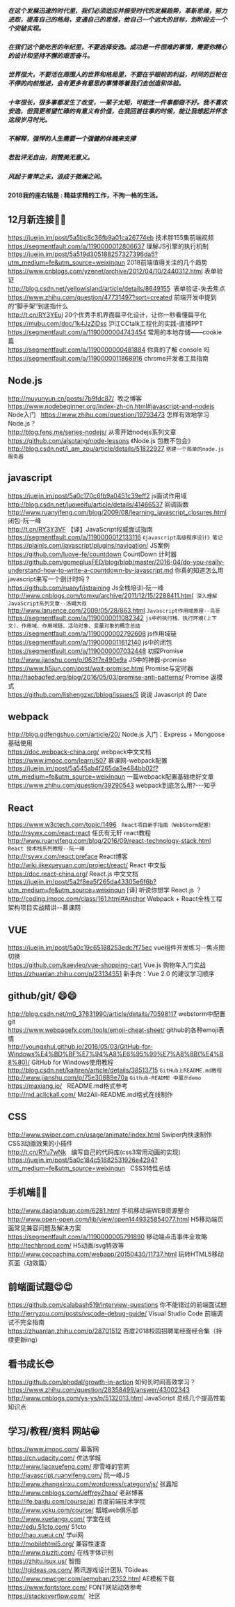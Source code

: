 ##### 在这个发展迅速的时代里，我们必须适应并接受时代的发展趋势，革新思维，努力进取，提高自己的格局，变通自己的思维，给自己一个远大的目标，划阶段去一个个突破实现。   

##### 在我们这个能吃苦的年纪里，不要选择安逸。成功是一件很难的事情，需要你精心的设计和坚持不懈的艰苦奋斗。    

##### 世界很大，不要活在周围人的世界和格局里，不要在乎眼前的利益，时间的巨轮在不停的向前推进，会有更多有意思的事情等着我们去创造和体验。 

##### 十年很长，很多事都发生了改变，一辈子太短，可能连一件事都做不好。我不喜欢安逸，但我更希望忙碌的有意义有价值，在我回首往事的时候，能让我想起并怀念这段岁月时光。  

##### 不解释，强悍的人生需要一个强健的体魄来支撑  

##### 若批评无自由，则赞美无意义。

##### 风起于青萍之末，浪成于微澜之间。

#### 2018我的座右铭是 : 精益求精的工作，不拘一格的生活。  




## 12月新连接:dancer::dancer:   
https://juejin.im/post/5a5bc8c36fb9a01ca26774eb 技术胖155集前端视频  
https://segmentfault.com/a/1190000012806637  理解JS引擎的执行机制    
https://juejin.im/post/5a519d305188257327396da5?utm_medium=fe&utm_source=weixinqun 2018前端值得关注的几个趋势
https://www.cnblogs.com/yzenet/archive/2012/04/10/2440312.html 表单验证   
http://blog.csdn.net/yellowisland/article/details/8649155  表单验证-失去焦点   
https://www.zhihu.com/question/47731497?sort=created  前端开发中提到的“脚手架”到底指什么   
http://t.cn/RY3YEuj  20个优秀手机界面扁平化设计，让你一秒看懂扁平化     
https://mubu.com/doc/1k4JzZiDss 沪江CCtalk工程化的实践-直播PPT   
https://segmentfault.com/a/1190000004743454 常用的本地存储——cookie篇     
https://segmentfault.com/a/1190000000481884  你真的了解 console 吗  
https://segmentfault.com/a/1190000011868916  chrome开发者工具指南   

## Node.js
http://muyunyun.cn/posts/7b9fdc87/  牧之博客    
https://www.nodebeginner.org/index-zh-cn.html#javascript-and-nodejs  Node入门  
https://www.zhihu.com/question/19793473  怎样有效地学习 Node.js？   
http://blog.fens.me/series-nodejs/    从零开始nodejs系列文章  
https://github.com/alsotang/node-lessons 《Node.js 包教不包会》  
http://blog.csdn.net/i_am_zou/article/details/51822927 `搭建一个简单的node.js服务器`   

## javascript 
https://juejin.im/post/5a0c170c6fb9a0451c39eff2 js面试作用域   
http://blog.csdn.net/luoweifu/article/details/41466537  回调函数   
http://www.ruanyifeng.com/blog/2009/08/learning_javascript_closures.html 闭包-阮一峰   
http://t.cn/RY3Y3VF 【译】JavaScript权威面试指南    
https://segmentfault.com/a/1190000012133116 `《javascript高级程序设计》笔记`    
https://plainjs.com/javascript/plugins/navigation/ JS案例     
https://github.com/luoye-fe/countdown  CountDown 计时器     
https://github.com/gomeplusFED/blog/blob/master/2016-04/do-you-really-understand-how-to-write-a-countdown-by-javascript.md 你真的知道怎么用javascript来写一个倒计时吗 ?       
https://github.com/ruanyf/jstraining  Js全栈培训-阮一峰      
http://www.cnblogs.com/tomxu/archive/2011/12/15/2288411.html  `深入理解JavaScript系列文章--汤姆大叔`     
http://www.laruence.com/2009/05/28/863.html  `Javascript作用域原理--鸟哥`    
https://segmentfault.com/a/1190000011082342  `js中的执行栈、执行环境(上下文)、作用域、作用域链、活动对象、变量对象的概念总结`   
https://segmentfault.com/a/1190000002792608  js作用域链   
https://segmentfault.com/a/1190000011612140  js中的闭包   
https://segmentfault.com/a/1190000007032448 初探Promise  
http://www.jianshu.com/p/063f7e490e9a JS中的神器-promise   
https://www.h5jun.com/post/wait-promise.html Promise与定时器   
http://taobaofed.org/blog/2016/05/03/promise-anti-patterns/ Promise 返模式   
https://github.com/lishengzxc/bblog/issues/5  说说 Javascript 的 Date

## webpack
http://blog.gdfengshuo.com/article/20/ Node.js 入门：Express + Mongoose 基础使用  
https://doc.webpack-china.org/ webpack中文文档   
https://www.imooc.com/learn/507  慕课网-webpack配置    
https://juejin.im/post/5a545ab4f265da3e484bb02f?utm_medium=fe&utm_source=weixinqun 一篇webpack配置基础绝好文章   
https://www.zhihu.com/question/39290543  webpack到底怎么用?---知乎 

## React 
https://www.w3ctech.com/topic/1496   `React项目新手指南（WebStorm配置）`   
http://rsywx.com/react:react  任氏有无轩 react教程   
http://www.ruanyifeng.com/blog/2016/09/react-technology-stack.html `React 技术栈系列教程--阮一峰`  
http://rsywx.com/react:preface React博客     
http://wiki.jikexueyuan.com/project/react/ React 中文版   
https://doc.react-china.org/ React.js 中文文档   
https://juejin.im/post/5a2f8ea5f265da43305e6f6b?utm_medium=fe&utm_source=weixinqun  [译] 听说你想学 React.js ？    
http://coding.imooc.com/class/161.html#Anchor Webpack + React全栈工程架构项目实战精讲--慕课网 

## VUE
https://juejin.im/post/5a0c19c65188253edc7f75ec vue组件开发练习--焦点图切换   
https://github.com/kaeyleo/vue-shopping-cart Vue.js 购物车入门实战   
https://zhuanlan.zhihu.com/p/23134551 新手向：Vue 2.0 的建议学习顺序 

## github/git/ :smile::smile:
http://blog.csdn.net/m0_37631990/article/details/70598117  webstorm中配置git    
https://www.webpagefx.com/tools/emoji-cheat-sheet/  github的各种emoji表情   
http://youngxhui.github.io/2016/05/03/GitHub-for-Windows%E4%BD%BF%E7%94%A8%E6%95%99%E7%A8%8B(%E4%B8%80)/  GitHub for Windows使用教程    
http://blog.csdn.net/kaitiren/article/details/38513715  `GitHub上README.md教程`     
http://www.jianshu.com/p/75e30889e70a  `Github-README 中展示demo`    
https://maxiang.io/   README.md格式参考   
http://md.aclickall.com/  Md2All-README.md格式在线制作    

## CSS
http://www.swiper.com.cn/usage/animate/index.html  Swiper内快速制作CSS3动画效果的小插件    
http://t.cn/RYu7wNk   编写自己的代码库(css3常用动画的实现)      
https://juejin.im/post/5a0c184c51882531926e4294?utm_medium=fe&utm_source=weixinqun   CSS3特性总结

## 手机端:raised_hands::raised_hands: 
http://www.daqianduan.com/6281.html  手机移动端WEB资源整合   
http://www.open-open.com/lib/view/open1449325854077.html  H5移动端页面常见兼容问题及解决方案   
https://segmentfault.com/a/1190000005791890  移动端点击事件全攻略   
http://techbrood.com/  H5动画/svg特效等   
http://www.cocoachina.com/webapp/20150430/11737.html 玩转HTML5移动页面（动效篇）   

## 前端面试题:heart_eyes::heart_eyes:
https://github.com/calabash519/interview-questions  你不能错过的前端面试题    
http://jerryzou.com/posts/vscode-debug-guide/  Visual Studio Code 前端调试不完全指南  
https://zhuanlan.zhihu.com/p/28701512 百度2018校园招聘笔经面经合集（持续更新ing）   

## 看书成长:sunglasses:
https://github.com/phodal/growth-in-action 如何长时间高效学习？  
https://www.zhihu.com/question/28358499/answer/43002343   
http://www.cnblogs.com/ys-ys/p/5132013.html JavaScript 总结几个提高性能知识点   

## 学习/教程/资料 网站:grinning:
https://www.imooc.com/  幕客网   
https://cn.udacity.com/  优达学城      
http://www.liaoxuefeng.com/    廖雪峰的官网  
http://javascript.ruanyifeng.com/ 阮一峰JS    
http://www.zhangxinxu.com/wordpress/category/js/ 张鑫旭   
http://www.cnblogs.com/JeffreyZhao/   老赵博客    
http://ife.baidu.com/course/all  百度前端技术学院   
http://www.ycku.com/course/ 瓢城web俱乐部   
http://www.xuetangx.com/ 学堂在线   
http://edu.51cto.com/    51cto   
http://hao.xueui.cn/    学ui网   
http://mobilehtml5.org/ 兼容性速查   
http://www.qiuziti.com/  在线字体识别  
https://zhitu.isux.us/  智图   
http://tgideas.qq.com/     腾讯游戏设计团队 TGideas   
http://www.newcger.com/aemoban/2352.html AE模板下载    
https://www.fontstore.com/  FONT网站动效参考    
https://stackoverflow.com/  社区
